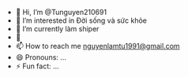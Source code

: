 - 👋 Hi, I’m @Tunguyen210691
- 👀 I’m interested in Đời sống và sức khỏe
- 🌱 I’m currently làm shiper
- 💞️ 
- 📫 How to reach me nguyenlamtu1991@gmail.com
- 😄 Pronouns: ...
- ⚡ Fun fact: ...

<!---
Tunguyen210691/Tunguyen210691 is a ✨ special ✨ repository because its `README.md` (this file) appears on your GitHub profile.
You can click the Preview link to take a look at your changes.
--->
